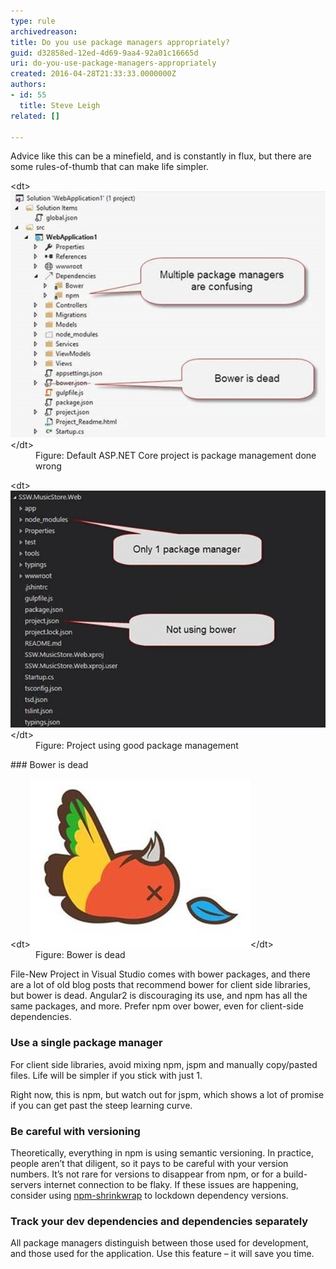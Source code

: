 ```yaml
---
type: rule
archivedreason: 
title: Do you use package managers appropriately?
guid: d32858ed-12ed-4d69-9aa4-92a01c16665d
uri: do-you-use-package-managers-appropriately
created: 2016-04-28T21:33:33.0000000Z
authors:
- id: 55
  title: Steve Leigh
related: []

---
```


Advice like this can be a minefield, and is constantly in flux, but there are some rules-of-thumb that can make life simpler.

<!--endintro-->
<dl class="image">&lt;dt&gt;<img src="package1.jpg" alt="package1.jpg">&lt;/dt&gt;<dd>Figure: Default ASP.NET Core project is package management done wrong</dd></dl><dl class="image">&lt;dt&gt;<img src="package2.jpg" alt="package2.jpg">&lt;/dt&gt;<dd>Figure: Project using good package management</dd></dl>
### Bower is dead
<dl class="image">&lt;dt&gt;<img src="package3.jpg" alt="package3.jpg">&lt;/dt&gt;<dd>Figure: Bower is dead </dd></dl>
File-New Project in Visual Studio comes with bower packages, and there are a lot of old blog posts that  recommend bower for client side libraries, but bower is dead. Angular2 is discouraging its use, and npm has all the same packages, and more. Prefer npm over bower, even for client-side dependencies.

### Use a single package manager

For client side libraries, avoid mixing npm, jspm and manually copy/pasted files. Life will be simpler if you stick with just 1.

Right now, this is npm, but watch out for jspm, which shows a lot of promise if you can get past the steep learning curve.

### Be careful with versioning

Theoretically, everything in npm is using semantic versioning.  In practice, people aren’t that diligent, so it pays to be careful with your version numbers. It’s not rare for versions to disappear from npm, or for a build-servers internet connection to be flaky.  If these issues are happening, consider using        [npm-shrinkwrap](https://docs.npmjs.com/cli/shrinkwrap) to lockdown dependency versions.

### Track your dev dependencies and dependencies separately

All package managers distinguish between those used for development, and those used for the application.  Use this feature – it will save you time.
